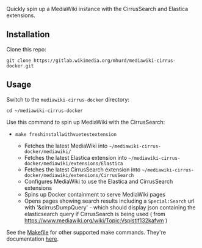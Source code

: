 Quickly spin up a MediaWiki instance with the CirrusSearch and Elastica extensions.

## Installation 

Clone this repo:

    git clone https://gitlab.wikimedia.org/mhurd/mediawiki-cirrus-docker.git

## Usage

Switch to the `mediawiki-cirrus-docker` directory:

    cd ~/mediawiki-cirrus-docker

Use this command to spin up MediaWiki with the CirrusSearch:
-   ```
    make freshinstallwithvuetestextension
     ```
    - Fetches the latest MediaWiki into `~/mediawiki-cirrus-docker/mediawiki/`
    - Fetches the latest Elastica extension into `~/mediawiki-cirrus-docker/mediawiki/extensions/Elastica`
    - Fetches the latest CirrusSearch extension into `~/mediawiki-cirrus-docker/mediawiki/extensions/CirrusSearch`
    - Configures MediaWiki to use the Elastica and CirrusSearch extensions
    - Spins up Docker containment to serve MediaWiki pages
    - Opens pages showing search results including a `Special:Search` url with '&cirrusDumpQuery' - which should display json containing the elasticsearch query if CirrusSearch is being used ( from https://www.mediawiki.org/wiki/Topic:Vspistlf132kafvm )

See the [Makefile](https://gitlab.wikimedia.org/mhurd/mediawiki-cirrus-docker/-/blob/main/Makefile) for other supported make commands. They're documentation [here](https://gitlab.wikimedia.org/mhurd/mediawiki-docker-make).